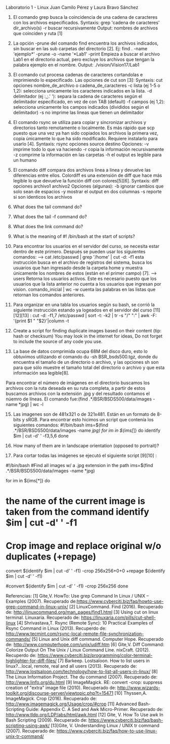 Laboratorio 1 - Linux
Juan Camilo Pérez y Laura Bravo Sánchez

1. El comando grep busca la coincidencia de una cadena de caracteres con los archivos especificados. 
	Syntaxis: grep 'cadena de caracteres' dir_archivo(s)
		 -r buscar recursivamente
	Output: nombres de archivos que coinciden y ruta [1]
2. La opción -prune del comando find encuentra los archivos indicados, sin buscar en las sub carpetas del directorio [2].
	Ej: find . -name 'ejemplo*' -prune -o -name '*Lab1' -print
	Empieza a buscar el archivo Lab1 en el directorio actual, pero 		excluye los archivos que tengan la palabra ejemplo en el nombre.
	Output: ./vision/Vision17/Lab1
3. El comando cut procesa cadenas de caracteres cortandolas e imprimiendo lo especificado. Las opciones de cut son [3]:
	Syntaxis: cut opciones nombre_de_archivo o cadena_de_caracteres
	-c lista (ej 1-5 o 1,2): selecciona unicamente los caracteres 		indicados en la lista.
	-d delimitador (ej :,;.' '): separa la cadena de caracteres según 		el delimitador especificado, en vez de con TAB (default)
	-f campos (ej 1,2): selecciona unicamente los campos indicados 		(divididos según el delimitador)
	-s no imprime las lineas que tienen un delimitador
4. El comando rsync se utiliza para copiar y sincronizar archivos y directorios tanto remotamente o localmente. Es más rápido que scp puesto que una vez ya han sido copiados los archivos la primera vez, copia únicamente lo que ha sido modificado. Requiere instalarlo para usarlo [4].
	Syntaxis: rsync opciones source destino
	Opciones:
	-v imprime todo lo que va haciendo
	-r copia la información recursivamente
	-z comprime la información en las carpetas
	-h el output es legible para un humano
5. El comando diff compara dos archivos linea a linea y devuelve las diferencias entre ellos. Colordiff es una extensión de diff que hace más legible lo que devuelve la función diff con colores[5][6].
	Syntaxis: diff opciones archivo1 archivo2
	Opciones (algunas):
	-b ignorar cambios que solo sean de espacios
	-y mostrar el output en dos columnas
	-s reporte si son identicos los archivos

6. What does the tail command do?

7. What does the tail -f command do?

8. What does the link command do?

9. What is the meaning of #! /bin/bash at the start of scripts?

10. Para encontrar los usuarios en el servidor del curso, se necesita estar dentro de este primero. Después se pueden usar los siguientes comandos:
--> cat /etc/passwd | grep '/home' | cut -d: -f1 esta instrucción busca en el archivo de registros del sistema, busca los usuarios que han ingresado desde la carpeta home y muestra únicamente los nombres de estos (están en el primer campo) [7]. 
--> users Retorna los usuarios activos. Este es necesario puesto que los usuarios que la lista anterior no cuenta a los usuarios que ingresan por vision. 
comando_inicial | wc -w cuenta las palabras en las listas que retornan los comandos anteriores.

11. Para organizar en una tabla los usuarios según su bash, se corrió la siguiente instrucción estando ya logeados en el servidor del curso [11][12][13] : 
cut -d: -f1,7 /etc/passwd | sort -t: -k2 | tr -s "/" ":" | awk -F: '{print $1 " "$2}'|column -t

12. Create a script for finding duplicate images based on their content (tip: hash or checksum) You may look in the internet for ideas, Do not forget to include the source of any code you use.

14. La base de datos comprimida ocupa 68M del disco duro, esto lo obtuvimos utilizando el comando du -sh BSR_bsds500.tgz, donde du encuentra el tamaño de un directorio o archivo, y las opciones sh son para que sólo muestre el tamaño total del directorio o archivo y que esta información sea legible[8].

Para encontrar el número de imágenes en el directorio buscamos los archivos con la ruta deseada en su ruta completa, a partir de estos buscamos archivos con la extensión .jpg y del resultado contamos el núemro de líneas. El comando fue:(find .*/BSR/BSDS500/data/images -name *jpg) | wc -l

15. Las imagenes son de 481x321 o de 321x481. Están en un formato de 8-bits y sRGB. Para encontrar esto hicimos un script que contenía los siguientes comandos:
 #!/bin/bash
ims=$(find .*/BSR/BSDS500/data/images -name *jpg)
for im in ${ims[*]}
do 
identify $im | cut -d' ' -f3,5,6
done

16. How many of them are in landscape orientation (opposed to portrait)?

17. Para cortar todas las imágenes se ejecutó el siguiente script [9][10] :

 #!/bin/bash
#Find all images w/ a .jpg extension in the path
ims=$(find .*/BSR/BSDS500/data/images -name *jpg)

for im in ${ims[*]}
do 

# the name of the current image is taken from the command identify $im | cut -d' ' -f1
# Crop image and replace original w/o duplicates (+repage)
convert $(identify $im | cut -d' ' -f1) -crop 256x256+0+0 +repage $(identify $im | cut -d' ' -f1) 

#convert $(identify $im | cut -d' ' -f1) -crop 256x256
done

Referencias:
[1] Gite,V. HowTo: Use grep Command In Linux / UNIX – Examples (2007). Recuperado de:https://www.cyberciti.biz/faq/howto-use-grep-command-in-linux-unix/
[2] LinuxCommand. Find (2016). Recuperado de: http://linuxcommand.org/man_pages/find1.html
[3] Using cut on linux terminal. Linuxaria. Recuperado de: https://linuxaria.com/pills/cut-shell-linux
[4] Shrivastava,T. Rsync (Remote Sync): 10 Practical Examples of Rsync Command in Linux (2013). Recuperdo de: http://www.tecmint.com/rsync-local-remote-file-synchronization-commands/
[5] Linux and Unix diff command. Computer Hope. Recuperado de: http://www.computerhope.com/unix/udiff.htm
[6] Gite,V. Diff Command: Colorize Output On The Unix / Linux Command Line. nixCraft. (2012). Recuperdo de: https://www.cyberciti.biz/programming/color-terminal-highlighter-for-diff-files/
[7] Barkeep. Lostsaloon. How to list users in linux?…local, remote, real and all users (2013). Recuperado de: http://www.lostsaloon.com/technology/how-to-list-all-users-in-linux/
[8] The Linux Information Project. The du command (2007). Recuperado de: http://www.linfo.org/du.html
[9] ImageMagick. RE: convert -crop: suppress creation of "extra" image file (2010). Recuperado de: http://www.wizards-toolkit.org/discourse-server/viewtopic.php?t=15471
[10] Thyssen,A. ImageMagick. Crop (2016). Recuperado de: http://www.imagemagick.org/Usage/crop/#crop
[11] Advanced Bash-Scripting Guide: Appendix C. A Sed and Awk Micro-Primer. Recuperado de: http://www.tldp.org/LDP/abs/html/awk.html
[12] Gite, V. How To Use awk In Bash Scripting (2009). Recuperado de: https://www.cyberciti.biz/faq/bash-scripting-using-awk/
[13]Gite, V. Understanding Linux / UNIX tr command (2007). Recuperado de: https://www.cyberciti.biz/faq/how-to-use-linux-unix-tr-command/

